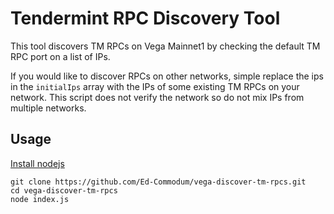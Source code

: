 # Tendermint RPC Discovery Tool

This tool discovers TM RPCs on Vega Mainnet1 by checking the default TM RPC port on a list of IPs.

If you would like to discover RPCs on other networks, simple replace the ips in the `initialIps` array with the IPs of some existing TM RPCs on your network. This script does not verify the network so do not mix IPs from multiple networks.

## Usage

[Install nodejs](https://nodejs.org/en/download/package-manager)

```
git clone https://github.com/Ed-Commodum/vega-discover-tm-rpcs.git
cd vega-discover-tm-rpcs
node index.js
```
